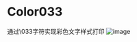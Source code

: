 # Color033
通过\033字符实现彩色文字样式打印
![image](https://user-images.githubusercontent.com/34975937/196991711-5e16029e-7e85-45ce-8442-0b4e22e0920a.png)
